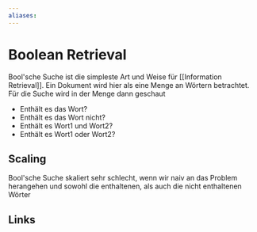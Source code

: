 ```yaml
---
aliases: 
---
```

# Boolean Retrieval 
Bool'sche Suche ist die simpleste Art und Weise für [[Information Retrieval]]. Ein Dokument wird hier als eine Menge an Wörtern betrachtet. 
Für die Suche wird in der Menge dann geschaut
- Enthält es das Wort?
- Enthält es das Wort nicht?
- Enthält es Wort1 und Wort2?
- Enthält es Wort1 oder Wort2?

## Scaling
Bool'sche Suche skaliert sehr schlecht, wenn wir naiv an das Problem herangehen und sowohl die enthaltenen, als auch die nicht enthaltenen Wörter 

## Links